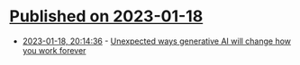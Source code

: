 # [Published on 2023-01-18](index.md)

* [2023-01-18, 20:14:36](https://news.ycombinator.com/item?id=34432385) - [Unexpected ways generative AI will change how you work forever](https://maestroai.substack.com/p/generative-ai-and-the-future-of-work)
